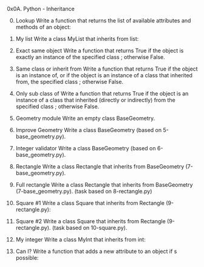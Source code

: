 0x0A. Python - Inheritance

0. Lookup
Write a function that returns the list of available attributes and methods of an object:

1. My list
Write a class MyList that inherits from list:

2. Exact same object
Write a function that returns True if the object is exactly an instance of the specified class ; otherwise False.

3. Same class or inherit from
Write a function that returns True if the object is an instance of, or if the object is an instance of a class that inherited from, the specified class ; otherwise False.

4. Only sub class of
Write a function that returns True if the object is an instance of a class that inherited (directly or indirectly) from the specified class ; otherwise False.

5. Geometry module
Write an empty class BaseGeometry.

6. Improve Geometry
Write a class BaseGeometry (based on 5-base_geometry.py).

7. Integer validator
Write a class BaseGeometry (based on 6-base_geometry.py).

8. Rectangle
Write a class Rectangle that inherits from BaseGeometry (7-base_geometry.py).

9. Full rectangle
Write a class Rectangle that inherits from BaseGeometry (7-base_geometry.py). (task based on 8-rectangle.py)

10. Square #1
Write a class Square that inherits from Rectangle (9-rectangle.py):

11. Square #2
Write a class Square that inherits from Rectangle (9-rectangle.py). (task based on 10-square.py).

12. My integer
Write a class MyInt that inherits from int:

13. Can I?
Write a function that adds a new attribute to an object if s possible:
